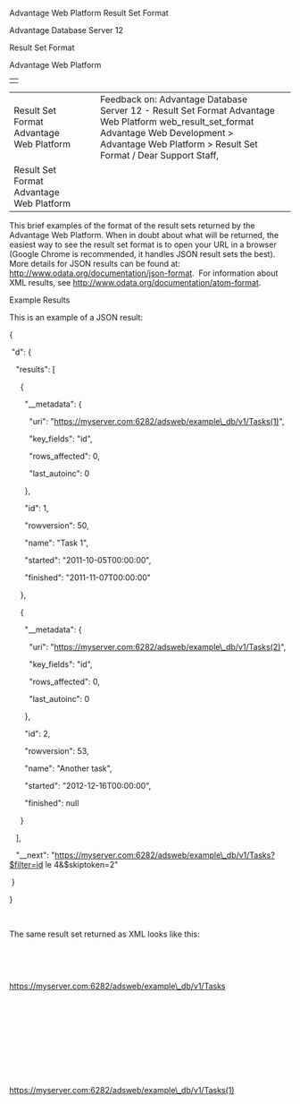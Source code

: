 Advantage Web Platform Result Set Format




Advantage Database Server 12  

Result Set Format

Advantage Web Platform

|  |
| --- |
|  |

|  |  |  |  |  |
| --- | --- | --- | --- | --- |
| Result Set Format  Advantage Web Platform |  |  | Feedback on: Advantage Database Server 12 - Result Set Format Advantage Web Platform web\_result\_set\_format Advantage Web Development > Advantage Web Platform > Result Set Format / Dear Support Staff, |  |
| Result Set Format  Advantage Web Platform |  |  |  |  |

This brief examples of the format of the result sets returned by the Advantage Web Platform. When in doubt about what will be returned, the easiest way to see the result set format is to open your URL in a browser (Google Chrome is recommended, it handles JSON result sets the best). More details for JSON results can be found at: <http://www.odata.org/documentation/json-format>.  For information about XML results, see <http://www.odata.org/documentation/atom-format>.

Example Results

This is an example of a JSON result:

{

 "d": {

   "results": [

     {

       "\_\_metadata": {

         "uri": "https://myserver.com:6282/adsweb/example\_db/v1/Tasks(1)",

         "key\_fields": "id",

         "rows\_affected": 0,

         "last\_autoinc": 0

       },

       "id": 1,

       "rowversion": 50,

       "name": "Task 1",

       "started": "2011-10-05T00:00:00",

       "finished": "2011-11-07T00:00:00"

     },

     {

       "\_\_metadata": {

         "uri": "https://myserver.com:6282/adsweb/example\_db/v1/Tasks(2)",

         "key\_fields": "id",

         "rows\_affected": 0,

         "last\_autoinc": 0

       },

       "id": 2,

       "rowversion": 53,

       "name": "Another task",

       "started": "2012-12-16T00:00:00",

       "finished": null

     }

   ],

   "\_\_next": "https://myserver.com:6282/adsweb/example\_db/v1/Tasks?$filter=id le 4&$skiptoken=2"

 }

}

 

The same result set returned as XML looks like this:

<feed xmlns:d="http://schemas.microsoft.com/ado/2007/08/dataservices" xmlns:m="http://schemas.microsoft.com/ado/2007/08/dataservices/metadata" xmlns="http://www.w3.org/2005/Atom" xml:base="https://myserver.com:6282/adsweb">

   <title type="text">Tasks</title>

   <id>

https://myserver.com:6282/adsweb/example\_db/v1/Tasks

   </id>

   <updated/>

   <link rel="self" title="Tasks" href="Tasks"/>

   <entry>

       <id>

https://myserver.com:6282/adsweb/example\_db/v1/Tasks(1)

       </id>

       <title type="text"/>

       <updated/>

       <author>

           <name/>

       </author>

       <link rel="edit" title="Tasks" href="adsweb/example\_db/v1/Tasks(1)"/>

       <category term="Model.Tasks" scheme="http://schemas.microsoft.com/ado/2007/08/dataservices/scheme"/>

       <content type="application/xml">

           <m:properties>

               <d:id m:type="Edm.Int32">1</d:id>

               <d:rowversion m:type="Edm.Int64">50</d:rowversion>

               <d:name m:type="Edm.String">Task 1</d:name>

               <d:started m:type="Edm.DateTime">2011-10-05T00:00:00</d:started>

               <d:finished m:type="Edm.DateTime">2011-11-07T00:00:00</d:finished>

           </m:properties>

       </content>

   </entry>

   <entry>

       <id>

https://myserver.com:6282/adsweb/example\_db/v1/Tasks(2)

       </id>

       <title type="text"/>

       <updated/>

       <author>

           <name/>

       </author>

       <link rel="edit" title="Tasks" href="adsweb/example\_db/v1/Tasks(2)"/>

       <category term="Model.Tasks" scheme="http://schemas.microsoft.com/ado/2007/08/dataservices/scheme"/>

       <content type="application/xml">

           <m:properties>

               <d:id m:type="Edm.Int32">2</d:id>

               <d:rowversion m:type="Edm.Int64">53</d:rowversion>

               <d:name m:type="Edm.String">Another task</d:name>

               <d:started m:type="Edm.DateTime">2012-12-16T00:00:00</d:started>

               <d:finished m:type="Edm.DateTime" m:null="true"/>

           </m:properties>

       </content>

   </entry>

   <link rel="next" href="https://myserver.com:6282/adsweb/example\_db/v1/Tasks?$filter=id le 3&$skiptoken=2"/>

</feed>

Errors

Errors are returned as JSON objects when possible:

{

 "error": {

   "code": "7200",

   "message": {

     "lang": "en-US",

     "value": "Error 7200:  AQE Error:  State = HY000;   NativeError = 5004;  [iAnywhere Solutions][Advantage SQL][ASA] Error 5004:  Either ACE could not find the specified file, or you do not have sufficient rights to access the file. Table name: test1"

   }

 }

}

 

A note on interpreting results: It is best to always check the content-type header in your request before deciding what to do with the results. If the content-type is application/json, it is safe to parse the results as JSON. If some other http error occurred, you may get html text back. Parsing that as JSON will end up with your parser encountering errors.

Field Names with Spaces

When retrieving data from entities (tables) that contain field/column names with spaces, note that the spaces in the names will be replaced with underscores in result sets and associated metadata. The various clients that build proxy classes from the metadata and that create objects from the results use the field names as identifiers. Typically in those situations, spaces cannot be used in the identifiers. So, for example, if a column name is of the form Last Name, the client code will likely need to refer to it as Last\_Name.

Paging

If a request from a client results in more rows than the page limit of the service (see [DbPageSize](web_installing_the_awp.htm) option), the result set will have a \_\_next member which includes the URL to load in order to continue paging. The default page limit is 100 rows.